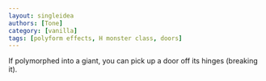```yaml
---
layout: singleidea
authors: [Tone]
category: [vanilla]
tags: [polyform effects, H monster class, doors]
---
```

If polymorphed into a giant, you can pick up a door off its hinges (breaking it).
